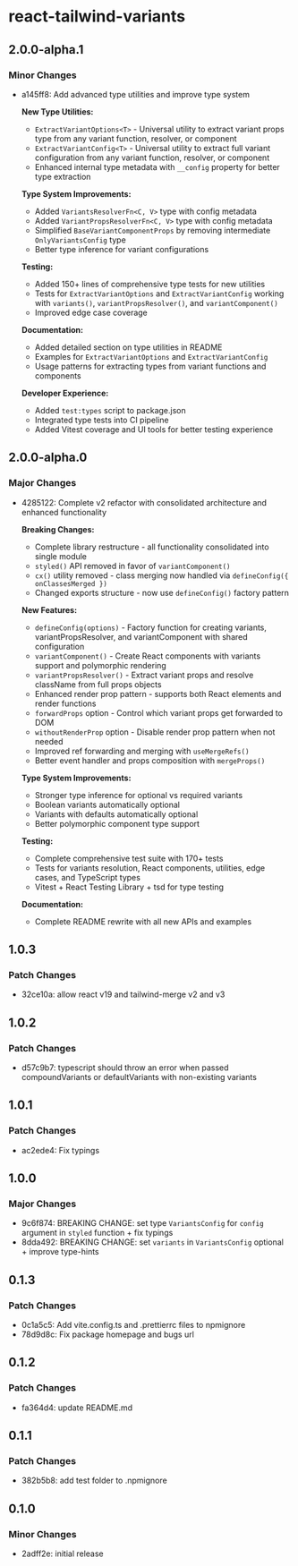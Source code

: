 # react-tailwind-variants

## 2.0.0-alpha.1

### Minor Changes

- a145ff8: Add advanced type utilities and improve type system

  **New Type Utilities:**

  - `ExtractVariantOptions<T>` - Universal utility to extract variant props type from any variant function, resolver, or component
  - `ExtractVariantConfig<T>` - Universal utility to extract full variant configuration from any variant function, resolver, or component
  - Enhanced internal type metadata with `__config` property for better type extraction

  **Type System Improvements:**

  - Added `VariantsResolverFn<C, V>` type with config metadata
  - Added `VariantPropsResolverFn<C, V>` type with config metadata
  - Simplified `BaseVariantComponentProps` by removing intermediate `OnlyVariantsConfig` type
  - Better type inference for variant configurations

  **Testing:**

  - Added 150+ lines of comprehensive type tests for new utilities
  - Tests for `ExtractVariantOptions` and `ExtractVariantConfig` working with `variants()`, `variantPropsResolver()`, and `variantComponent()`
  - Improved edge case coverage

  **Documentation:**

  - Added detailed section on type utilities in README
  - Examples for `ExtractVariantOptions` and `ExtractVariantConfig`
  - Usage patterns for extracting types from variant functions and components

  **Developer Experience:**

  - Added `test:types` script to package.json
  - Integrated type tests into CI pipeline
  - Added Vitest coverage and UI tools for better testing experience

## 2.0.0-alpha.0

### Major Changes

- 4285122: Complete v2 refactor with consolidated architecture and enhanced functionality

  **Breaking Changes:**

  - Complete library restructure - all functionality consolidated into single module
  - `styled()` API removed in favor of `variantComponent()`
  - `cx()` utility removed - class merging now handled via `defineConfig({ onClassesMerged })`
  - Changed exports structure - now use `defineConfig()` factory pattern

  **New Features:**

  - `defineConfig(options)` - Factory function for creating variants, variantPropsResolver, and variantComponent with shared configuration
  - `variantComponent()` - Create React components with variants support and polymorphic rendering
  - `variantPropsResolver()` - Extract variant props and resolve className from full props objects
  - Enhanced render prop pattern - supports both React elements and render functions
  - `forwardProps` option - Control which variant props get forwarded to DOM
  - `withoutRenderProp` option - Disable render prop pattern when not needed
  - Improved ref forwarding and merging with `useMergeRefs()`
  - Better event handler and props composition with `mergeProps()`

  **Type System Improvements:**

  - Stronger type inference for optional vs required variants
  - Boolean variants automatically optional
  - Variants with defaults automatically optional
  - Better polymorphic component type support

  **Testing:**

  - Complete comprehensive test suite with 170+ tests
  - Tests for variants resolution, React components, utilities, edge cases, and TypeScript types
  - Vitest + React Testing Library + tsd for type testing

  **Documentation:**

  - Complete README rewrite with all new APIs and examples

## 1.0.3

### Patch Changes

- 32ce10a: allow react v19 and tailwind-merge v2 and v3

## 1.0.2

### Patch Changes

- d57c9b7: typescript should throw an error when passed compoundVariants or defaultVariants with non-existing variants

## 1.0.1

### Patch Changes

- ac2ede4: Fix typings

## 1.0.0

### Major Changes

- 9c6f874: BREAKING CHANGE: set type `VariantsConfig` for `config` argument in `styled` function + fix typings
- 8dda492: BREAKING CHANGE: set `variants` in `VariantsConfig` optional + improve type-hints

## 0.1.3

### Patch Changes

- 0c1a5c5: Add vite.config.ts and .prettierrc files to npmignore
- 78d9d8c: Fix package homepage and bugs url

## 0.1.2

### Patch Changes

- fa364d4: update README.md

## 0.1.1

### Patch Changes

- 382b5b8: add test folder to .npmignore

## 0.1.0

### Minor Changes

- 2adff2e: initial release
